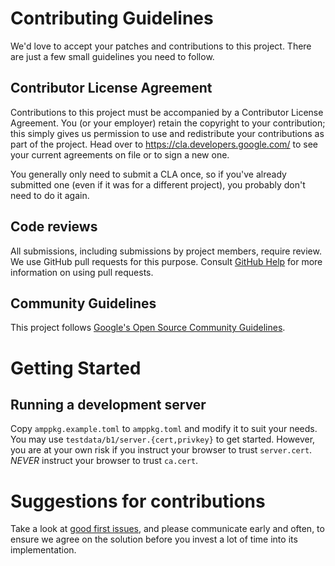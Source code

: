 # Contributing Guidelines

We'd love to accept your patches and contributions to this project. There are
just a few small guidelines you need to follow.

## Contributor License Agreement

Contributions to this project must be accompanied by a Contributor License
Agreement. You (or your employer) retain the copyright to your contribution;
this simply gives us permission to use and redistribute your contributions as
part of the project. Head over to <https://cla.developers.google.com/> to see
your current agreements on file or to sign a new one.

You generally only need to submit a CLA once, so if you've already submitted one
(even if it was for a different project), you probably don't need to do it
again.

## Code reviews

All submissions, including submissions by project members, require review. We
use GitHub pull requests for this purpose. Consult
[GitHub Help](https://help.github.com/articles/about-pull-requests/) for more
information on using pull requests.

## Community Guidelines

This project follows [Google's Open Source Community
Guidelines](https://opensource.google.com/conduct/).

# Getting Started

## Running a development server

Copy `amppkg.example.toml` to `amppkg.toml` and modify it to suit your needs.
You may use `testdata/b1/server.{cert,privkey}` to get started. However, you are
at your own risk if you instruct your browser to trust `server.cert`. *NEVER*
instruct your browser to trust `ca.cert`.

# Suggestions for contributions

Take a look at [good first
issues](https://github.com/ampproject/amppackager/labels/good%20first%20issue),
and please communicate early and often, to ensure we agree on the solution
before you invest a lot of time into its implementation.
